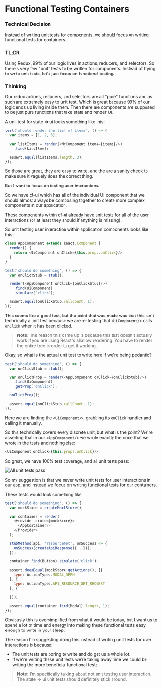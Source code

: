 # Functional Testing Containers

### Technical Decision

Instead of writing unit tests for components, we should focus on writing
functional tests for containers.

### TL;DR

Using Redux, 99% of our logic lives in actions, reducers, and selectors. So
there's very few "unit" tests to be written for components. Instead of trying
to write unit tests, let's just focus on functional testing.

### Thinking

Our redux actions, reducers, and selectors are all "pure" functions and as such
are extremely easy to unit test. Which is great because 99% of our logic ends
up living inside them. Then there are components are supposed to be just pure
functions that take state and render UI.

A unit test for state => ui looks something like this:

```js
test('should render the list of items', () => {
  var items = [1, 2, 3];

  var listItems = render(<MyComponent items={items}/>)
    .find(ListItem);

  assert.equal(listItems.length, 3);
});
```

So those are great, they are easy to write, and the are a sanity check to make
sure it vaguely does the correct thing.

But I want to focus on testing user interactions.

So we have cf-ui which has all of the individual UI component that we should
almost always be composing together to create more complex components in our
application.

These components within cf-ui already have unit tests for all of the user
interactions (or at least they should if anything is missing).

So unit testing user interaction within application components looks like this:

```js
class AppComponent extends React.Component {
  render() {
    return <UiComponent onClick={this.props.onClick}/>
  }
}
```

```js
test('should do something', () => {
  var onClickStub = stub();

  render(<AppComponent onClick={onClickStub}/>)
    .find(UiComponent)
    .simulate('click');

  assert.equal(onClickStub.callCount, 1);
});
```

This seems like a good test, but the point that was made was that this isn't
technically a unit test because we are re-testing that `<UiComponent/>` calls
`onClick` when it has been clicked.

> **Note:** The reason this came up is because this test doesn't actually work
> if you are using React's shallow rendering. You have to render the entire
> tree in order to get it working.

Okay, so what is the actual unit test to write here if we're being pedantic?

```js
test('should do something', () => {
  var onClickStub = stub();

  var onClickProp = render(<AppComponent onClick={onClickStub}/>)
    .find(UiComponent)
    .getProp('onClick');

  onClickProp();

  assert.equal(onClickStub.callCount, 1);
});
```

Here we are finding the `<UiComponent/>`, grabbing its `onClick` handler and
calling it manually.

So this technically covers every discrete unit, but what is the point? We're
asserting that in our `<AppComponent/>` we wrote exactly the code that we wrote
in the tests and nothing else:

```js
<UiComponent onClick={this.props.onClick}/>
```

So great, we have 100% test coverage, and all unit tests pass:

![All unit tests pass](https://cloud.githubusercontent.com/assets/952783/15878456/f0f2c00e-2ccf-11e6-9e0d-816a85d70097.gif)

So my suggestion is that we never write unit tests for user interactions in our
app, and instead we focus on writing functional tests for our containers.

These tests would look something like:

```js
test('should do something', () => {
  var mockStore = createMockStore();

  var container = render(
    <Provider store={mockStore}>
      <AppContainer/>
    </Provider>
  );

  stubMethod(api, 'resourceGet', onSuccess => {
    onSuccess(createApiResponse({...}));
  });

  container.find(Button).simulate('click');

  assert.deepEqual(mockStore.getActions(), [{
    type: ActionTypes.MODAL_OPEN
  }, {
    type: ActionTypes.API_RESOURCE_GET_REQUEST
  }, {
    ...
  }]);

  assert.equal(container.find(Modal).length, 1);
});
```

Obviously this is oversimplified from what it would be today, but I want us to
spend a lot of time and energy into making these functional tests easy enough
to write in your sleep.

The reason I'm suggesting doing this instead of writing unit tests for user
interactions is because:

- The unit tests are boring to write and do get us a whole lot.
- If we're writing these unit tests we're taking away time we could be writing
  the more beneficial functional tests.

> **Note:** I'm specifically talking about not unit testing user interaction.
> The state => ui unit tests should definitely stick around.
